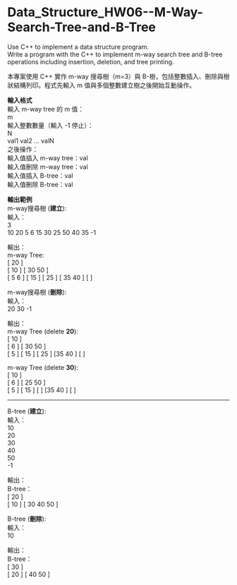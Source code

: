 # Data_Structure_HW06--M-Way-Search-Tree-and-B-Tree
Use C++ to implement a data structure program.  
Write a program with the C++ to implement m-way search tree and B-tree operations including insertion, deletion, and tree printing.  

本專案使用 C++ 實作 m-way 搜尋樹（m=3）與 B-樹，包括整數插入、刪除與樹狀結構列印。程式先輸入 m 值與多個整數建立樹之後開始互動操作。  

**輸入格式**  
輸入 m-way tree 的 m 值：  
m  
輸入整數數量（輸入 -1 停止）：  
N  
val1 val2 ... valN  
之後操作：  
輸入值插入 m-way tree：val  
輸入值刪除 m-way tree：val  
輸入值插入 B-tree：val  
輸入值刪除 B-tree：val  

**輸出範例**  
m-way搜尋樹 (**建立**):  
輸入：  
3  
10 20 5 6 15 30 25 50 40 35 -1  

輸出：  
m-way Tree:  
[ 20 ]  
[ 10 ] [ 30 50 ]  
[ 5 6 ] [ 15 ] [ 25 ] [ 35 40 ] [ ]  

m-way搜尋樹 (**刪除**):  
輸入：  
20 30 -1  

輸出：  
m-way Tree (delete **20**):  
[ 10 ]  
[ 6 ] [ 30 50 ]  
[ 5 ] [ 15 ] [ 25 ] [35 40 ] [ ]  

m-way Tree (delete **30**):  
[ 10 ]  
[ 6 ] [ 25 50 ]  
[ 5 ] [ 15 ] [ ] [35 40 ] [ ]  

------------------------------------  

B-tree (**建立**):  
輸入：  
10  
20  
30  
40  
50  
-1  

輸出：  
B-tree：  
[ 20 ]  
[ 10 ] [ 30 40 50 ]  

B-tree (**刪除**):  
輸入：  
10  

輸出：  
B-tree：  
[ 30 ]  
[ 20 ] [ 40 50 ]  
